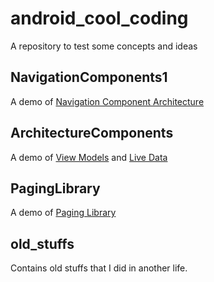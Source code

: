 <h1>android_cool_coding</h1>

A repository to test some concepts and ideas

<h2>NavigationComponents1</h2>
<p>A demo of <a href="https://developer.android.com/topic/libraries/architecture/navigation/">Navigation Component Architecture</a>
</p>

<h2>ArchitectureComponents</h2>
<p>A demo of <a href="https://developer.android.com/topic/libraries/architecture/viewmodel/">View Models</a> 
and <a href="https://developer.android.com/topic/libraries/architecture/livedata/">Live Data</a> </br>
</p>

<h2>PagingLibrary</h2>
<p>A demo of <a href="https://developer.android.com/topic/libraries/architecture/paging/">Paging Library</a></br>
</p>

<h2>old_stuffs</h2>
Contains old stuffs that I did in another life.
